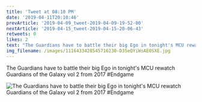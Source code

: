 ```yaml
---
title: 'Tweet at 08:10 PM'
date: '2019-04-11T20:10:46'
prevArticle: '2019-04-09_tweet-2019-04-09-19-52-00'
nextArticle: '2019-04-15_tweet-2019-04-15-20-06-43'
retweets: 0
likes: 2
text: "The Guardians have to battle their big Ego in tonight's MCU rewatch Guardians of the Galaxy vol 2 from 2017 #Endgame"
img_filename: /images/1116433428545716230-D35eQYiWsAE0SXE.jpg
---
```

The Guardians have to battle their big Ego in tonight's MCU rewatch Guardians of the Galaxy vol 2 from 2017 #Endgame

![The Guardians have to battle their big Ego in tonight's MCU rewatch Guardians of the Galaxy vol 2 from 2017 #Endgame](/images/1116433428545716230-D35eQYiWsAE0SXE.jpg "The Guardians have to battle their big Ego in tonight's MCU rewatch Guardians of the Galaxy vol 2 from 2017 #Endgame")